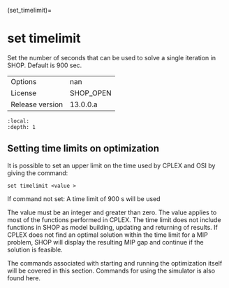 (set_timelimit)=
# set timelimit
Set the number of seconds that can be used to solve a single iteration in SHOP. Default is 900 sec.

|   |   |
|---|---|
|Options|nan|
|License|SHOP_OPEN|
|Release version|13.0.0.a|

```{contents}
:local:
:depth: 1
```

## Setting time limits on optimization
It is possible to set an upper limit on the time used by CPLEX and OSI by giving the command:
```
set timelimit <value >
```

If command not set: A time limit of 900 s will be used

The value must be an integer and greater than zero. The value applies to most of the functions performed in CPLEX. The time limit does not include functions in SHOP as model building, updating and returning of results. If CPLEX does not find an optimal solution within the time limit for a MIP problem, SHOP will display the resulting MIP gap and continue if the solution is feasible.

The commands associated with starting and running the optimization itself will be covered in this section. Commands for using the simulator is also found here.




